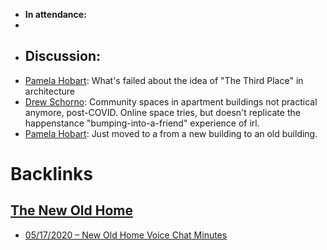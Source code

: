 - **In attendance:**
- 
- ## Discussion:
- [Pamela Hobart](<../../Pamela Hobart.md>): What's failed about the idea of "The Third Place" in architecture
- [Drew Schorno](<../../Drew Schorno.md>): Community spaces in apartment buildings not practical anymore, post-COVID. Online space tries, but doesn't replicate the happenstance "bumping-into-a-friend" experience of irl. 
- [Pamela Hobart](<../../Pamela Hobart.md>): Just moved to a from a new building to an old building. 

# Backlinks
## [The New Old Home](<The New Old Home.md>)
- [05/17/2020 – New Old Home Voice Chat Minutes](<../../05/17/2020 – New Old Home Voice Chat Minutes.md>)

